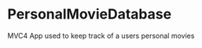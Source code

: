 PersonalMovieDatabase
=====================

MVC4 App used to keep track of a users personal movies
